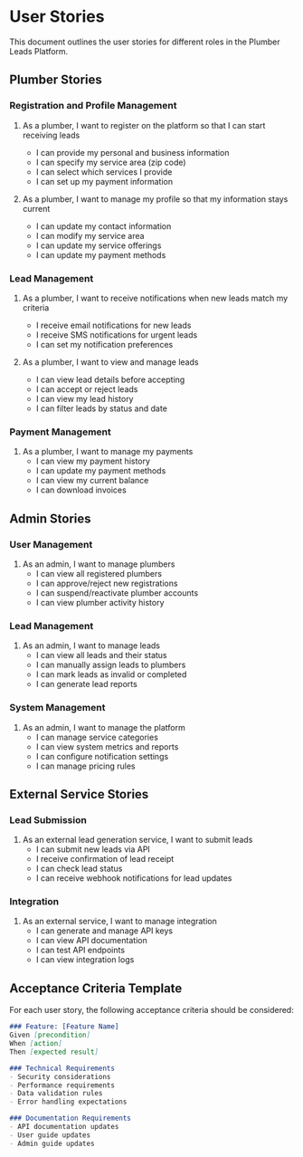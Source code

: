 # User Stories

This document outlines the user stories for different roles in the Plumber Leads Platform.

## Plumber Stories

### Registration and Profile Management
1. As a plumber, I want to register on the platform so that I can start receiving leads
   - I can provide my personal and business information
   - I can specify my service area (zip code)
   - I can select which services I provide
   - I can set up my payment information

2. As a plumber, I want to manage my profile so that my information stays current
   - I can update my contact information
   - I can modify my service area
   - I can update my service offerings
   - I can update my payment methods

### Lead Management
1. As a plumber, I want to receive notifications when new leads match my criteria
   - I receive email notifications for new leads
   - I receive SMS notifications for urgent leads
   - I can set my notification preferences

2. As a plumber, I want to view and manage leads
   - I can view lead details before accepting
   - I can accept or reject leads
   - I can view my lead history
   - I can filter leads by status and date

### Payment Management
1. As a plumber, I want to manage my payments
   - I can view my payment history
   - I can update my payment methods
   - I can view my current balance
   - I can download invoices

## Admin Stories

### User Management
1. As an admin, I want to manage plumbers
   - I can view all registered plumbers
   - I can approve/reject new registrations
   - I can suspend/reactivate plumber accounts
   - I can view plumber activity history

### Lead Management
1. As an admin, I want to manage leads
   - I can view all leads and their status
   - I can manually assign leads to plumbers
   - I can mark leads as invalid or completed
   - I can generate lead reports

### System Management
1. As an admin, I want to manage the platform
   - I can manage service categories
   - I can view system metrics and reports
   - I can configure notification settings
   - I can manage pricing rules

## External Service Stories

### Lead Submission
1. As an external lead generation service, I want to submit leads
   - I can submit new leads via API
   - I receive confirmation of lead receipt
   - I can check lead status
   - I can receive webhook notifications for lead updates

### Integration
1. As an external service, I want to manage integration
   - I can generate and manage API keys
   - I can view API documentation
   - I can test API endpoints
   - I can view integration logs

## Acceptance Criteria Template

For each user story, the following acceptance criteria should be considered:

```markdown
### Feature: [Feature Name]
Given [precondition]
When [action]
Then [expected result]

### Technical Requirements
- Security considerations
- Performance requirements
- Data validation rules
- Error handling expectations

### Documentation Requirements
- API documentation updates
- User guide updates
- Admin guide updates
``` 